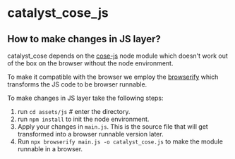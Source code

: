 # catalyst_cose_js

## How to make changes in JS layer?

catalyst_cose depends on the [cose-js](https://www.npmjs.com/package/cose-js)
node module which doesn't work out of the box on the browser without the node environment.

To make it compatible with the browser we employ the [browserify](https://browserify.org/)
which transforms the JS code to be browser runnable.

To make changes in JS layer take the following steps:

1. run `cd assets/js` # enter the directory.
2. run `npm install` to init the node environment.
3. Apply your changes in `main.js`.
This is the source file that will get transformed into a browser runnable version later.
4. Run `npx browserify main.js -o catalyst_cose.js` to make the module runnable in a browser.
